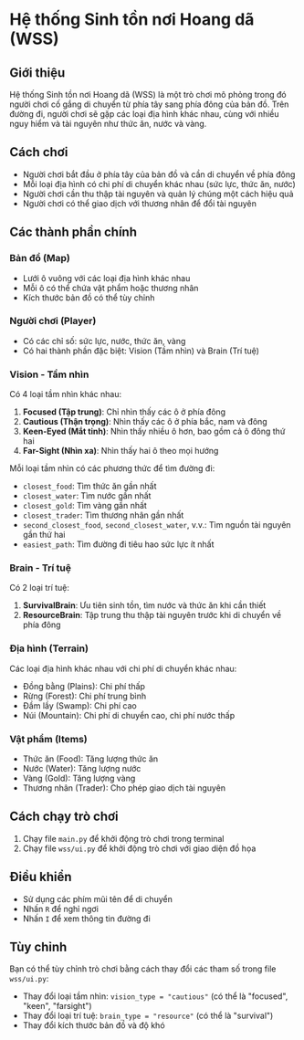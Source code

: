 # Hệ thống Sinh tồn nơi Hoang dã (WSS)

## Giới thiệu
Hệ thống Sinh tồn nơi Hoang dã (WSS) là một trò chơi mô phỏng trong đó người chơi cố gắng di chuyển từ phía tây sang phía đông của bản đồ. Trên đường đi, người chơi sẽ gặp các loại địa hình khác nhau, cùng với nhiều nguy hiểm và tài nguyên như thức ăn, nước và vàng.

## Cách chơi
- Người chơi bắt đầu ở phía tây của bản đồ và cần di chuyển về phía đông
- Mỗi loại địa hình có chi phí di chuyển khác nhau (sức lực, thức ăn, nước)
- Người chơi cần thu thập tài nguyên và quản lý chúng một cách hiệu quả
- Người chơi có thể giao dịch với thương nhân để đổi tài nguyên

## Các thành phần chính

### Bản đồ (Map)
- Lưới ô vuông với các loại địa hình khác nhau
- Mỗi ô có thể chứa vật phẩm hoặc thương nhân
- Kích thước bản đồ có thể tùy chỉnh

### Người chơi (Player)
- Có các chỉ số: sức lực, nước, thức ăn, vàng
- Có hai thành phần đặc biệt: Vision (Tầm nhìn) và Brain (Trí tuệ)

### Vision - Tầm nhìn
Có 4 loại tầm nhìn khác nhau:
1. **Focused (Tập trung)**: Chỉ nhìn thấy các ô ở phía đông
2. **Cautious (Thận trọng)**: Nhìn thấy các ô ở phía bắc, nam và đông
3. **Keen-Eyed (Mắt tinh)**: Nhìn thấy nhiều ô hơn, bao gồm cả ô đông thứ hai
4. **Far-Sight (Nhìn xa)**: Nhìn thấy hai ô theo mọi hướng

Mỗi loại tầm nhìn có các phương thức để tìm đường đi:
- `closest_food`: Tìm thức ăn gần nhất
- `closest_water`: Tìm nước gần nhất
- `closest_gold`: Tìm vàng gần nhất
- `closest_trader`: Tìm thương nhân gần nhất
- `second_closest_food`, `second_closest_water`, v.v.: Tìm nguồn tài nguyên gần thứ hai
- `easiest_path`: Tìm đường đi tiêu hao sức lực ít nhất

### Brain - Trí tuệ
Có 2 loại trí tuệ:
1. **SurvivalBrain**: Ưu tiên sinh tồn, tìm nước và thức ăn khi cần thiết
2. **ResourceBrain**: Tập trung thu thập tài nguyên trước khi di chuyển về phía đông

### Địa hình (Terrain)
Các loại địa hình khác nhau với chi phí di chuyển khác nhau:
- Đồng bằng (Plains): Chi phí thấp
- Rừng (Forest): Chi phí trung bình
- Đầm lầy (Swamp): Chi phí cao
- Núi (Mountain): Chi phí di chuyển cao, chi phí nước thấp

### Vật phẩm (Items)
- Thức ăn (Food): Tăng lượng thức ăn
- Nước (Water): Tăng lượng nước
- Vàng (Gold): Tăng lượng vàng
- Thương nhân (Trader): Cho phép giao dịch tài nguyên

## Cách chạy trò chơi
1. Chạy file `main.py` để khởi động trò chơi trong terminal
2. Chạy file `wss/ui.py` để khởi động trò chơi với giao diện đồ họa

## Điều khiển
- Sử dụng các phím mũi tên để di chuyển
- Nhấn `R` để nghỉ ngơi
- Nhấn `I` để xem thông tin đường đi

## Tùy chỉnh
Bạn có thể tùy chỉnh trò chơi bằng cách thay đổi các tham số trong file `wss/ui.py`:
- Thay đổi loại tầm nhìn: `vision_type = "cautious"` (có thể là "focused", "keen", "farsight")
- Thay đổi loại trí tuệ: `brain_type = "resource"` (có thể là "survival")
- Thay đổi kích thước bản đồ và độ khó
